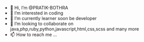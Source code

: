 - 👋 Hi, I’m @PRATIK-BOTHRA
- 👀 I’m interested in coding
- 🌱 I’m currently learner soon be developer
- 💞️ I’m looking to collaborate on  java,php,ruby,python,javascript,html,css,scss and many more
- 📫 How to reach me ...

<!---
PRATIK-BOTHRA/PRATIK-BOTHRA is a ✨ special ✨ repository because its `README.md` (this file) appears on your GitHub profile.
You can click the Preview link to take a look at your changes.
--->
